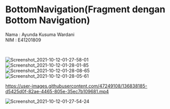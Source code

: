 # BottomNavigation(Fragment dengan Bottom Navigation)
Nama : Ayunda Kusuma Wardani <br/>
NIM  : E41201809<br/>

<br/>


![Screenshot_2021-10-12-01-27-58-01](https://user-images.githubusercontent.com/47249108/136838163-9b7a0a4a-1bc6-4dcb-bda0-99a1a55249d3.jpg)
![Screenshot_2021-10-12-01-28-01-85](https://user-images.githubusercontent.com/47249108/136838175-473c6eed-ca95-4a18-a550-c1a1313a269e.jpg)
![Screenshot_2021-10-12-01-28-08-65](https://user-images.githubusercontent.com/47249108/136838178-fb4e640f-eeb4-4154-90a1-881d1f339f9f.jpg)
![Screenshot_2021-10-12-01-28-05-61](https://user-images.githubusercontent.com/47249108/136838181-e428956b-b8f6-422f-9d00-fc89e91b4011.jpg)

https://user-images.githubusercontent.com/47249108/136838185-d5425d0f-82ae-4465-805e-35ec7b109681.mp4

![Screenshot_2021-10-12-01-27-54-24](https://user-images.githubusercontent.com/47249108/136838194-e2897762-f63e-4968-b9cf-43ecb6eb11f5.jpg)
